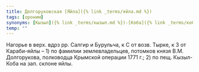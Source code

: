 ```yaml
---
title: Долгоруковская [Яйла]({% link _terms/яйла.md %})
tags: [ороним]
synonyms: [Кызыл]({% link _terms/кызыл.md %})-[Коба]({% link _terms/коба.md %})-[Яйла]({% link _terms/яйла.md %})
temp: ""
---
```


Нагорье в верх. вдрз рр. Салгир и Бурульча, к С от возв. Тырке, к З от
Караби-яйлы – 1) по фамилии землевладельцев, потомков князя В.М. Долгорукова,
полководца Крымской операции 1771 г.; 2) по пещ. Кызыл-Коба на зап. склоне яйлы.
